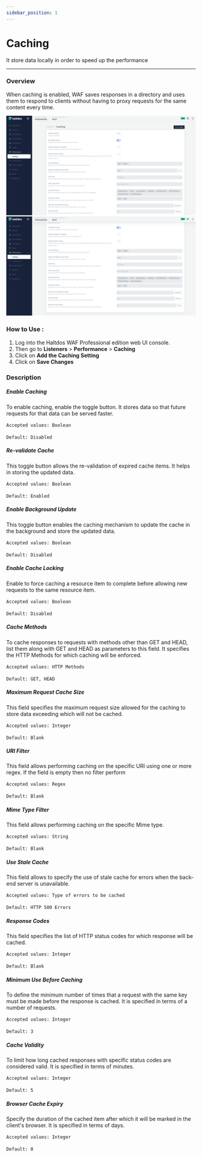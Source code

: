 ```yaml
---
sidebar_position: 1
---
```




# Caching


It store data locally in order to speed up the performance

---

### Overview
When caching is enabled, WAF saves responses in a directory and uses them to respond to clients without having to proxy requests for the same content every time.

![caching](/img/pro-waf/docs/caching1.png)
![caching](/img/pro-waf/docs/caching2.png)

### How to Use :
1. Log into the Haltdos WAF Professional edition web UI console. 
2. Then go to **Listeners** > **Performance** > **Caching**
3. Click on **Add the Caching Setting**
4. Click on **Save Changes**

### Description 

##### **Enable Caching**

To enable caching, enable the toggle button. It stores data so that future requests for that data can be served faster.

    Accepted values: Boolean	

    Default: Disabled 

##### **Re-validate Cache**

This toggle button allows the re-validation of expired cache items. It helps in storing the updated data.

    Accepted values: Boolean	

    Default: Enabled 

##### **Enable Background Update**

This toggle button enables the caching mechanism to update the cache in the background and store the updated data.

    Accepted values: Boolean	

    Default: Disabled 

##### **Enable Cache Locking**

Enable to force caching a resource item to complete before allowing new requests to the same resource item.

    Accepted values: Boolean	

    Default: Disabled 

##### **Cache Methods**

To cache responses to requests with methods other than GET and HEAD, list them along with GET and HEAD as parameters to this field. It specifies the HTTP Methods for which caching will be enforced.

    Accepted values: HTTP Methods	

    Default: GET, HEAD 

##### **Maximum Request Cache Size**

This field specifies the maximum request size allowed for the caching to store data exceeding which will not be cached.

    Accepted values: Integer	

    Default: Blank

##### **URI Filter**

This field allows performing caching on the specific URI using one or more regex. If the field is empty then no filter perform

    Accepted values: Regex	

    Default: Blank 

##### **Mime Type Filter**

This field allows performing caching on the specific Mime type.

    Accepted values: String	

    Default: Blank 

##### **Use Stale Cache**

This field allows to specify the use of stale cache for errors when the back-end server is unavailable.

    Accepted values: Type of errors to be cached	

    Default: HTTP 500 Errors 

##### **Response Codes**

This field specifies the list of HTTP status codes for which response will be cached. 

    Accepted values: Integer	

    Default: Blank

##### **Minimum Use Before Caching**

To define the minimum number of times that a request with the same key must be made before the response is cached. It is specified in terms of a number of requests.

    Accepted values: Integer	

    Default: 3

##### **Cache Validity**

To limit how long cached responses with specific status codes are considered valid. It is specified in terms of minutes.

    Accepted values: Integer	

    Default: 5

##### **Browser Cache Expiry**

Specify the duration of the cached item after which it will be marked in the client's browser. It is specified in terms of days.

    Accepted values: Integer	

    Default: 0

